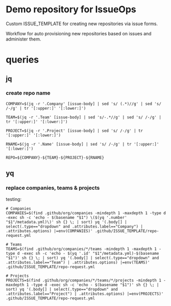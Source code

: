 # Demo repository for IssueOps

Custom ISSUE_TEMPLATE for creating new repositories via issue forms.

Workflow for auto provisioning new repositories based on issues and administer them.


# queries

## jq

### create repo name

```
COMPANY=$(jq -r '.Company' [issue-body] | sed 's/ (.*)//g' | sed 's/ /-/g' | tr '[:upper:]' '[:lower:]')

TEAM=$(jq -r '.Team' [issue-body] | sed 's/-.*//g' | sed 's/ /-/g' | tr '[:upper:]' '[:lower:]')

PROJECT=$(jq -r '.Project' [issue-body] | sed 's/ /-/g' | tr '[:upper:]' '[:lower:]')

RNAME=$(jq -r '.Name' [issue-body] | sed 's/ /-/g' | tr '[:upper:]' '[:lower:]')

REPO=${COMPANY}-${TEAM}-${PROJECT}-${RNAME}
```

## yq

### replace companies, teams & projects

testing:

```
# Companies
COMPANIES=$(find .github/org/companies -mindepth 1 -maxdepth 1 -type d -exec sh -c 'echo - $(basename "$1") \($(yq '.number' "$1"/metadata.yml)\)' sh {} \; | sort) yq '(.body[] | select(.type=="dropdown" and .attributes.label=="Company") | .attributes.options) |=env(COMPANIES)' .github/ISSUE_TEMPLATE/repo-request.yml

# Teams
TEAMS=$(find .github/org/companies/*/teams -mindepth 1 -maxdepth 1 -type d -exec sh -c 'echo - $(yq '.id' "$1"/metadata.yml)-$(basename "$1")' sh {} \; | sort) yq '(.body[] | select(.type=="dropdown" and .attributes.label=="Team") | .attributes.options) |=env(TEAMS)' .github/ISSUE_TEMPLATE/repo-request.yml

# Projects
PROJECTS=$(find .github/org/companies/*/teams/*/projects -mindepth 1 -maxdepth 1 -type d -exec sh -c 'echo - $(basename "$1")' sh {} \; | sort) yq '(.body[] | select(.type=="dropdown" and .attributes.label=="Project") | .attributes.options) |=env(PROJECTS)' .github/ISSUE_TEMPLATE/repo-request.yml
```